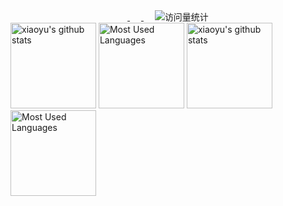 <!-- profile logo 个人资料徽标 -->
<div align="center">
    <a href="https://gitee.com/xiaoyucc521">
        <img src="https://img.shields.io/badge/Gitee-码云-red" alt="" />
    </a>&emsp;
    <a href="https://github.com/xiaoyucc521">
  	    <img src="https://img.shields.io/github/followers/xiaoyucc521.svg?lable=GitHub&style=social" alt="" />
  	</a>&emsp;
    <!-- visitor statistics logo 访问量统计徽标 -->
    <img src="https://visitor-badge.laobi.icu/badge?page_id=xiaoyucc521.xiaoyucc521" alt="访问量统计" />
</div>

<div>
    <img height="137px" src="https://github-readme-stats.vercel.app/api?username=xiaoyucc521&show_icons=true&hide_title=true&theme=default&locale=cn&line_height=18" alt="xiaoyu's github stats"/>
    <img height="137px" src="https://github-readme-stats.vercel.app/api/top-langs/?username=xiaoyucc521&hide_title=true&layout=compact&locale=cn"  alt="Most Used Languages"/>
    <img height="137px" src="https://github-readme-stats.vercel.app/api?username=xiaoyucc521&hide_title=true&show_icons=true&line_height=21&locale=cn&include_all_commits=true" alt="xiaoyu's github stats" />
    <img height="137px" src="https://github-readme-stats.vercel.app/api/top-langs/?username=xiaoyucc521&hide_title=true&layout=compact&locale=cn" alt="Most Used Languages" />
</div>

<!--
**xiaoyucc521/xiaoyucc521** is a ✨ _special_ ✨ repository because its `README.md` (this file) appears on your GitHub profile.

Here are some ideas to get you started:

- 🔭 I’m currently working on ...
- 🌱 I’m currently learning ...
- 👯 I’m looking to collaborate on ...
- 🤔 I’m looking for help with ...
- 💬 Ask me about ...
- 📫 How to reach me: ...
- 😄 Pronouns: ...
- ⚡ Fun fact: ...
-->
